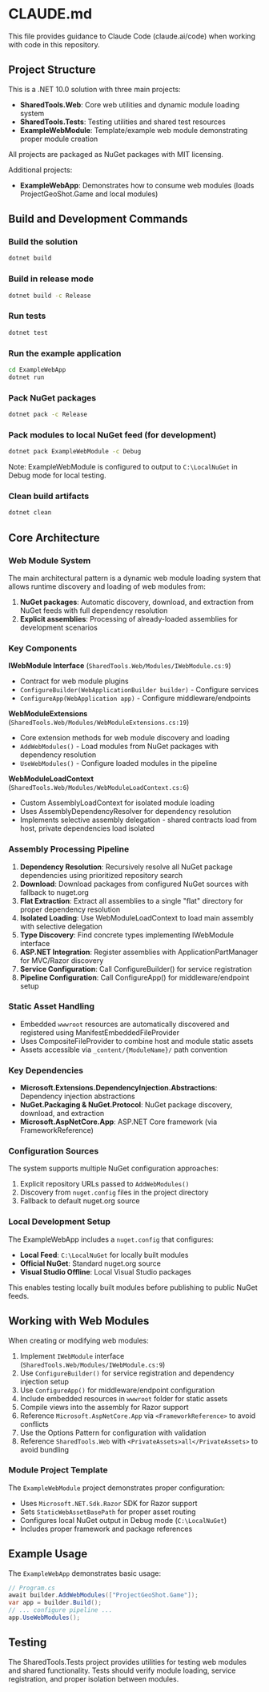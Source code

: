 # CLAUDE.md

This file provides guidance to Claude Code (claude.ai/code) when working with code in this repository.

## Project Structure

This is a .NET 10.0 solution with three main projects:

- **SharedTools.Web**: Core web utilities and dynamic module loading system
- **SharedTools.Tests**: Testing utilities and shared test resources
- **ExampleWebModule**: Template/example web module demonstrating proper module creation

All projects are packaged as NuGet packages with MIT licensing.

Additional projects:
- **ExampleWebApp**: Demonstrates how to consume web modules (loads ProjectGeoShot.Game and local modules)

## Build and Development Commands

### Build the solution
```bash
dotnet build
```

### Build in release mode
```bash
dotnet build -c Release
```

### Run tests
```bash
dotnet test
```

### Run the example application
```bash
cd ExampleWebApp
dotnet run
```

### Pack NuGet packages
```bash
dotnet pack -c Release
```

### Pack modules to local NuGet feed (for development)
```bash
dotnet pack ExampleWebModule -c Debug
```
Note: ExampleWebModule is configured to output to `C:\LocalNuGet` in Debug mode for local testing.

### Clean build artifacts
```bash
dotnet clean
```

## Core Architecture

### Web Module System
The main architectural pattern is a dynamic web module loading system that allows runtime discovery and loading of web modules from:

1. **NuGet packages**: Automatic discovery, download, and extraction from NuGet feeds with full dependency resolution
2. **Explicit assemblies**: Processing of already-loaded assemblies for development scenarios

### Key Components

**IWebModule Interface** (`SharedTools.Web/Modules/IWebModule.cs:9`)
- Contract for web module plugins
- `ConfigureBuilder(WebApplicationBuilder builder)` - Configure services
- `ConfigureApp(WebApplication app)` - Configure middleware/endpoints

**WebModuleExtensions** (`SharedTools.Web/Modules/WebModuleExtensions.cs:19`)
- Core extension methods for web module discovery and loading
- `AddWebModules()` - Load modules from NuGet packages with dependency resolution
- `UseWebModules()` - Configure loaded modules in the pipeline

**WebModuleLoadContext** (`SharedTools.Web/Modules/WebModuleLoadContext.cs:6`)
- Custom AssemblyLoadContext for isolated module loading
- Uses AssemblyDependencyResolver for dependency resolution
- Implements selective assembly delegation - shared contracts load from host, private dependencies load isolated

### Assembly Processing Pipeline

1. **Dependency Resolution**: Recursively resolve all NuGet package dependencies using prioritized repository search
2. **Download**: Download packages from configured NuGet sources with fallback to nuget.org
3. **Flat Extraction**: Extract all assemblies to a single "flat" directory for proper dependency resolution
4. **Isolated Loading**: Use WebModuleLoadContext to load main assembly with selective delegation
5. **Type Discovery**: Find concrete types implementing IWebModule interface
6. **ASP.NET Integration**: Register assemblies with ApplicationPartManager for MVC/Razor discovery
7. **Service Configuration**: Call ConfigureBuilder() for service registration
8. **Pipeline Configuration**: Call ConfigureApp() for middleware/endpoint setup

### Static Asset Handling

- Embedded `wwwroot` resources are automatically discovered and registered using ManifestEmbeddedFileProvider
- Uses CompositeFileProvider to combine host and module static assets
- Assets accessible via `_content/{ModuleName}/` path convention

### Key Dependencies

- **Microsoft.Extensions.DependencyInjection.Abstractions**: Dependency injection abstractions
- **NuGet.Packaging & NuGet.Protocol**: NuGet package discovery, download, and extraction
- **Microsoft.AspNetCore.App**: ASP.NET Core framework (via FrameworkReference)

### Configuration Sources

The system supports multiple NuGet configuration approaches:
1. Explicit repository URLs passed to `AddWebModules()`
2. Discovery from `nuget.config` files in the project directory
3. Fallback to default nuget.org source

### Local Development Setup

The ExampleWebApp includes a `nuget.config` that configures:
- **Local Feed**: `C:\LocalNuGet` for locally built modules
- **Official NuGet**: Standard nuget.org source
- **Visual Studio Offline**: Local Visual Studio packages

This enables testing locally built modules before publishing to public NuGet feeds.

## Working with Web Modules

When creating or modifying web modules:

1. Implement `IWebModule` interface (`SharedTools.Web/Modules/IWebModule.cs:9`)
2. Use `ConfigureBuilder()` for service registration and dependency injection setup
3. Use `ConfigureApp()` for middleware/endpoint configuration 
4. Include embedded resources in `wwwroot` folder for static assets
5. Compile views into the assembly for Razor support
6. Reference `Microsoft.AspNetCore.App` via `<FrameworkReference>` to avoid conflicts
7. Use the Options Pattern for configuration with validation
8. Reference `SharedTools.Web` with `<PrivateAssets>all</PrivateAssets>` to avoid bundling

### Module Project Template

The `ExampleWebModule` project demonstrates proper configuration:
- Uses `Microsoft.NET.Sdk.Razor` SDK for Razor support
- Sets `StaticWebAssetBasePath` for proper asset routing
- Configures local NuGet output in Debug mode (`C:\LocalNuGet`)
- Includes proper framework and package references

## Example Usage

The `ExampleWebApp` demonstrates basic usage:

```csharp
// Program.cs
await builder.AddWebModules(["ProjectGeoShot.Game"]);
var app = builder.Build();
// ... configure pipeline ...
app.UseWebModules();
```

## Testing

The SharedTools.Tests project provides utilities for testing web modules and shared functionality. Tests should verify module loading, service registration, and proper isolation between modules.